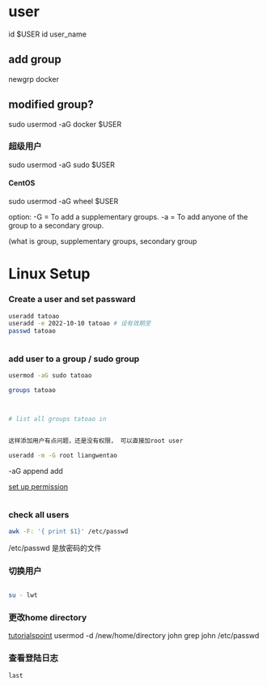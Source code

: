 # user
id $USER
id user_name

## add group
newgrp docker

## modified group? 
sudo usermod -aG docker $USER

### 超级用户

sudo usermod -aG sudo $USER
#### CentOS
sudo usermod -aG wheel $USER

option:
-G = To add a supplementary groups.
-a = To add anyone of the group to a secondary group.

(what is group, supplementary groups, secondary group





# Linux Setup


### Create a user and set passward

```sh
useradd tatoao
useradd -e 2022-10-10 tatoao # 设有效期至
passwd tatoao



```


### add user to a group / sudo group

```sh
usermod -aG sudo tatoao

groups tatoao



# list all groups tatoao in


这样添加用户有点问题，还是没有权限， 可以直接加root user

useradd -m -G root liangwentao
```

-aG append add

[set up permission](https://askubuntu.com/questions/487527/give-specific-user-permission-to-write-to-a-folder-using-w-notation ":)")

```sh

```

### check all users

```sh
awk -F: '{ print $1}' /etc/passwd
```
/etc/passwd 是放密码的文件


### 切换用户

``` sh

su - lwt

```


### 更改home directory
[tutorialspoint](https://www.tutorialspoint.com/how-to-change-the-default-home-directory-of-a-user-on-linux ":)")
usermod -d /new/home/directory john
grep john /etc/passwd



### 查看登陆日志

```
last 
```

